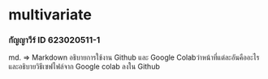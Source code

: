 # multivariate

### กัญญาวีร์ ID 623020511-1

 md. => Markdown 
 อธิบายการใช้งาน Github และ Google Colabว่าหน้าที่แต่ละอันคืออะไร และอธิบายวิธีเซฟไฟล์จาก Google colab ลงใน Github
